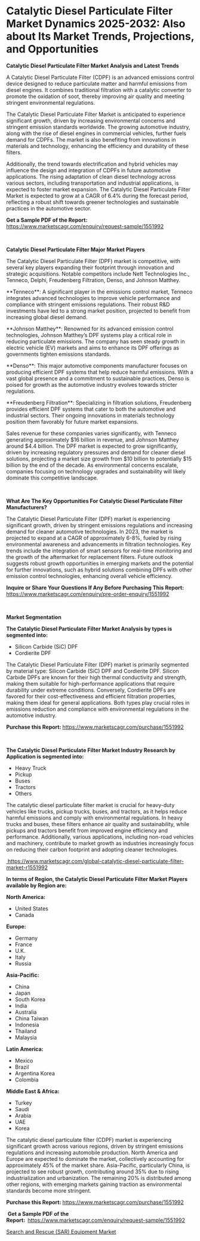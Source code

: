 <p><h1>Catalytic Diesel Particulate Filter Market Dynamics 2025-2032: Also about Its Market Trends, Projections, and Opportunities</h1></p><p><strong>Catalytic Diesel Particulate Filter Market Analysis and Latest Trends</strong></p>
<p><p>A Catalytic Diesel Particulate Filter (CDPF) is an advanced emissions control device designed to reduce particulate matter and harmful emissions from diesel engines. It combines traditional filtration with a catalytic converter to promote the oxidation of soot, thereby improving air quality and meeting stringent environmental regulations.</p><p>The Catalytic Diesel Particulate Filter Market is anticipated to experience significant growth, driven by increasing environmental concerns and stringent emission standards worldwide. The growing automotive industry, along with the rise of diesel engines in commercial vehicles, further fuels demand for CDPFs. The market is also benefiting from innovations in materials and technology, enhancing the efficiency and durability of these filters.</p><p>Additionally, the trend towards electrification and hybrid vehicles may influence the design and integration of CDPFs in future automotive applications. The rising adaptation of clean diesel technology across various sectors, including transportation and industrial applications, is expected to foster market expansion. The Catalytic Diesel Particulate Filter Market is expected to grow at a CAGR of 6.4% during the forecast period, reflecting a robust shift towards greener technologies and sustainable practices in the automotive sector.</p></p>
<p><strong>Get a Sample PDF of the Report:&nbsp;</strong> <a href="https://www.marketscagr.com/enquiry/request-sample/1551992?utm_campaign=3189&utm_medium=2&utm_source=Github&utm_content=ia&utm_term=11042025&utm_id=catalytic-diesel-particulate-filter">https://www.marketscagr.com/enquiry/request-sample/1551992</a></p>
<p>&nbsp;</p>
<p><strong>Catalytic Diesel Particulate Filter Major Market Players</strong></p>
<p><p>The Catalytic Diesel Particulate Filter (DPF) market is competitive, with several key players expanding their footprint through innovation and strategic acquisitions. Notable competitors include Nett Technologies Inc., Tenneco, Delphi, Freudenberg Filtration, Denso, and Johnson Matthey.</p><p>**Tenneco**: A significant player in the emissions control market, Tenneco integrates advanced technologies to improve vehicle performance and compliance with stringent emissions regulations. Their robust R&D investments have led to a strong market position, projected to benefit from increasing global diesel demand.</p><p>**Johnson Matthey**: Renowned for its advanced emission control technologies, Johnson Matthey’s DPF systems play a critical role in reducing particulate emissions. The company has seen steady growth in electric vehicle (EV) markets and aims to enhance its DPF offerings as governments tighten emissions standards.</p><p>**Denso**: This major automotive components manufacturer focuses on producing efficient DPF systems that help reduce harmful emissions. With a vast global presence and a commitment to sustainable practices, Denso is poised for growth as the automotive industry evolves towards stricter regulations.</p><p>**Freudenberg Filtration**: Specializing in filtration solutions, Freudenberg provides efficient DPF systems that cater to both the automotive and industrial sectors. Their ongoing innovations in materials technology position them favorably for future market expansions.</p><p>Sales revenue for these companies varies significantly, with Tenneco generating approximately $16 billion in revenue, and Johnson Matthey around $4.4 billion. The DPF market is expected to grow significantly, driven by increasing regulatory pressures and demand for cleaner diesel solutions, projecting a market size growth from $10 billion to potentially $15 billion by the end of the decade. As environmental concerns escalate, companies focusing on technology upgrades and sustainability will likely dominate this competitive landscape.</p></p>
<p>&nbsp;</p>
<p><strong>What Are The Key Opportunities For Catalytic Diesel Particulate Filter Manufacturers?</strong></p>
<p><p>The Catalytic Diesel Particulate Filter (DPF) market is experiencing significant growth, driven by stringent emissions regulations and increasing demand for cleaner automotive technologies. In 2023, the market is projected to expand at a CAGR of approximately 6-8%, fueled by rising environmental awareness and advancements in filtration technologies. Key trends include the integration of smart sensors for real-time monitoring and the growth of the aftermarket for replacement filters. Future outlook suggests robust growth opportunities in emerging markets and the potential for further innovations, such as hybrid solutions combining DPFs with other emission control technologies, enhancing overall vehicle efficiency.</p></p>
<p><strong>Inquire or Share Your Questions If Any Before Purchasing This Report:</strong> <a href="https://www.marketscagr.com/enquiry/pre-order-enquiry/1551992?utm_campaign=3189&utm_medium=2&utm_source=Github&utm_content=ia&utm_term=11042025&utm_id=catalytic-diesel-particulate-filter">https://www.marketscagr.com/enquiry/pre-order-enquiry/1551992</a></p>
<p>&nbsp;</p>
<p><strong>Market Segmentation</strong></p>
<p><strong>The Catalytic Diesel Particulate Filter Market Analysis by types is segmented into:</strong></p>
<p><ul><li>Silicon Carbide (SiC) DPF</li><li>Cordierite DPF</li></ul></p>
<p><p>The Catalytic Diesel Particulate Filter (DPF) market is primarily segmented by material type: Silicon Carbide (SiC) DPF and Cordierite DPF. Silicon Carbide DPFs are known for their high thermal conductivity and strength, making them suitable for high-performance applications that require durability under extreme conditions. Conversely, Cordierite DPFs are favored for their cost-effectiveness and efficient filtration properties, making them ideal for general applications. Both types play crucial roles in emissions reduction and compliance with environmental regulations in the automotive industry.</p></p>
<p><strong>Purchase this Report:&nbsp;</strong><a href="https://www.marketscagr.com/purchase/1551992?utm_campaign=3189&utm_medium=2&utm_source=Github&utm_content=ia&utm_term=11042025&utm_id=catalytic-diesel-particulate-filter">https://www.marketscagr.com/purchase/1551992</a></p>
<p>&nbsp;</p>
<p><strong>The Catalytic Diesel Particulate Filter Market Industry Research by Application is segmented into:</strong></p>
<p><ul><li>Heavy Truck</li><li>Pickup</li><li>Buses</li><li>Tractors</li><li>Others</li></ul></p>
<p><p>The catalytic diesel particulate filter market is crucial for heavy-duty vehicles like trucks, pickup trucks, buses, and tractors, as it helps reduce harmful emissions and comply with environmental regulations. In heavy trucks and buses, these filters enhance air quality and sustainability, while pickups and tractors benefit from improved engine efficiency and performance. Additionally, various applications, including non-road vehicles and machinery, contribute to market growth as industries increasingly focus on reducing their carbon footprint and adopting cleaner technologies.</p></p>
<p><a href="https://www.marketscagr.com/global-catalytic-diesel-particulate-filter-market-r1551992?utm_campaign=3189&utm_medium=2&utm_source=Github&utm_content=ia&utm_term=11042025&utm_id=catalytic-diesel-particulate-filter">&nbsp;https://www.marketscagr.com/global-catalytic-diesel-particulate-filter-market-r1551992</a></p>
<p><strong>In terms of Region, the Catalytic Diesel Particulate Filter Market Players available by Region are:</strong></p>
<p>
    <p> <strong> North America: </strong>
        <ul>
            <li>United States</li>
            <li>Canada</li>
        </ul>
        </p> 
    <p> <strong> Europe: </strong>
        <ul>
            <li>Germany</li>
            <li>France</li>
            <li>U.K.</li>
            <li>Italy</li>
            <li>Russia</li>
        </ul>
        </p> 
    <p> <strong> Asia-Pacific: </strong>
        <ul>
            <li>China</li>
            <li>Japan</li>
            <li>South Korea</li>
            <li>India</li>
            <li>Australia</li>
            <li>China Taiwan</li>
            <li>Indonesia</li>
            <li>Thailand</li>
            <li>Malaysia</li>
        </ul>
        </p> 
    <p> <strong> Latin America: </strong>
        <ul>
            <li>Mexico</li>
            <li>Brazil</li>
            <li>Argentina Korea</li>
            <li>Colombia</li>
        </ul>
        </p> 
    <p> <strong> Middle East & Africa: </strong>
        <ul>
            <li>Turkey</li>
            <li>Saudi</li>
            <li>Arabia</li>
            <li>UAE</li>
            <li>Korea</li>
        </ul>
    </p>
    </p>
<p><p>The catalytic diesel particulate filter (CDPF) market is experiencing significant growth across various regions, driven by stringent emissions regulations and increasing automobile production. North America and Europe are expected to dominate the market, collectively accounting for approximately 45% of the market share. Asia-Pacific, particularly China, is projected to see robust growth, contributing around 35% due to rising industrialization and urbanization. The remaining 20% is distributed among other regions, with emerging markets gaining traction as environmental standards become more stringent.</p></p>
<p><strong>Purchase this Report: </strong><a href="https://www.marketscagr.com/purchase/1551992?utm_campaign=3189&utm_medium=2&utm_source=Github&utm_content=ia&utm_term=11042025&utm_id=catalytic-diesel-particulate-filter">https://www.marketscagr.com/purchase/1551992</a></p>
<p>&nbsp;<strong>Get a Sample PDF of the Report:&nbsp;&nbsp;</strong><a href="https://www.marketscagr.com/enquiry/request-sample/1551992?utm_campaign=3189&utm_medium=2&utm_source=Github&utm_content=ia&utm_term=11042025&utm_id=catalytic-diesel-particulate-filter">https://www.marketscagr.com/enquiry/request-sample/1551992</a></p>
<p><strong></strong></p>
<p><p><a href="https://github.com/gukenneth26571/Market-Research-Report-List-1/blob/main/search-and-rescue-sar-equipment-market.md?utm_campaign=3189&utm_medium=2&utm_source=Github&utm_content=ia&utm_term=11042025&utm_id=catalytic-diesel-particulate-filter">Search and Rescue (SAR) Equipment Market</a></p></p>